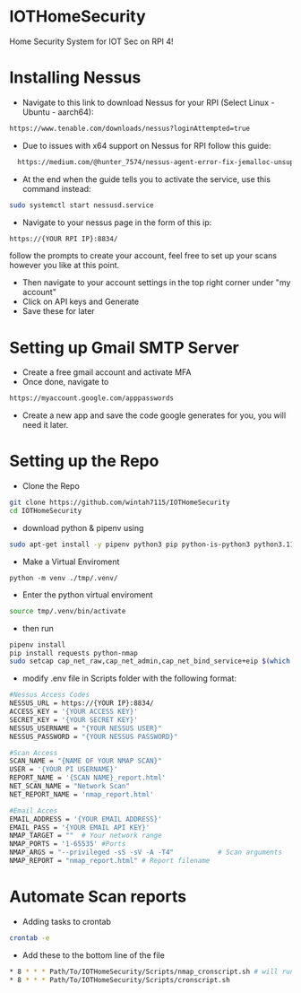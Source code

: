 # IOTHomeSecurity
Home Security System for IOT Sec on RPI 4!

# Installing Nessus
- Navigate to this link to download Nessus for your RPI (Select Linux - Ubuntu - aarch64):
``` bash
https://www.tenable.com/downloads/nessus?loginAttempted=true
```
- Due to issues with x64 support on Nessus for RPI follow this guide:
``` bash
  https://medium.com/@hunter_7574/nessus-agent-error-fix-jemalloc-unsupported-system-page-size-on-ubuntu-arm64-systems-6ae040f8eefd
```
- At the end when the guide tells you to activate the service, use this command instead:
``` bash
sudo systemctl start nessusd.service
```
- Navigate to your nessus page in the form of this ip:
``` bash
https://{YOUR RPI IP}:8834/
```
follow the prompts to create your account, feel free to set up your scans however you like at this point.
- Then navigate to your account settings in the top right corner under "my account"
- Click on API keys and Generate
- Save these for later
  
# Setting up Gmail SMTP Server
- Create a free gmail account and activate MFA
- Once done, navigate to
``` bash
https://myaccount.google.com/apppasswords
```
- Create a new app and save the code google generates for you, you will need it later.

# Setting up the Repo
- Clone the Repo
```bash
git clone https://github.com/wintah7115/IOTHomeSecurity
cd IOTHomeSecurity
```
- download python & pipenv using
```bash
sudo apt-get install -y pipenv python3 pip python-is-python3 python3.11-venv 
```
- Make a Virtual Enviroment
``` bashe
python -m venv ./tmp/.venv/
```
- Enter the python virtual enviroment
``` bash
source tmp/.venv/bin/activate
```
- then run
```bash
pipenv install
pip install requests python-nmap
sudo setcap cap_net_raw,cap_net_admin,cap_net_bind_service+eip $(which nmap)
```

- modify .env file in Scripts folder with the following format:
```bash
#Nessus Access Codes
NESSUS_URL = https://{YOUR IP}:8834/
ACCESS_KEY = '{YOUR ACCESS KEY}'
SECRET_KEY = '{YOUR SECRET KEY}'
NESSUS_USERNAME = "{YOUR NESSUS USER}"
NESSUS_PASSWORD = "{YOUR NESSUS PASSWORD}"

#Scan Access
SCAN_NAME = "{NAME OF YOUR NMAP SCAN}"
USER = '{YOUR PI USERNAME}'
REPORT_NAME = '{SCAN NAME}_report.html'
NET_SCAN_NAME = "Network Scan"
NET_REPORT_NAME = 'nmap_report.html'

#Email Acces
EMAIL_ADDRESS = '{YOUR EMAIL ADDRESS}'
EMAIL_PASS = '{YOUR EMAIL API KEY}'
NMAP_TARGET = ""  # Your network range
NMAP_PORTS = '1-65535' #Ports
NMAP_ARGS = "--privileged -sS -sV -A -T4"           # Scan arguments
NMAP_REPORT = "nmap_report.html" # Report filename
```
# Automate Scan reports
- Adding tasks to crontab
```bash
crontab -e
```
- Add these to the bottom line of the file
``` bash
* 8 * * * Path/To/IOTHomeSecurity/Scripts/nmap_cronscript.sh # will run at 8 am
* 8 * * * Path/To/IOTHomeSecurity/Scripts/cronscript.sh
```